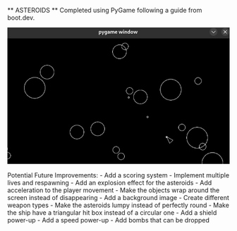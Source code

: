 ** ASTEROIDS **
Completed using PyGame following a guide from boot.dev.


![Game Play](Asteroids.png)

Potential Future Improvements:
    - Add a scoring system
    - Implement multiple lives and respawning
    - Add an explosion effect for the asteroids
    - Add acceleration to the player movement
    - Make the objects wrap around the screen instead of disappearing
    - Add a background image
    - Create different weapon types
    - Make the asteroids lumpy instead of perfectly round
    - Make the ship have a triangular hit box instead of a circular one
    - Add a shield power-up
    - Add a speed power-up
    - Add bombs that can be dropped
